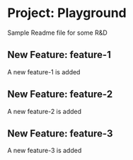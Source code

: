 # Project: Playground
Sample Readme file for some R&D

## New Feature: feature-1
A new feature-1 is added

## New Feature: feature-2
A new feature-2 is added

## New Feature: feature-3
A new feature-3 is added
